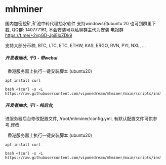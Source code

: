 # mhminer



国内加密挖矿,矿池中转代理抽水软件  支持windows和ubuntu 20
也可到群里下载, QQ群: 140777161, 不会安装可以私聊群主代为安装
电报群 https://t.me/+2vpGD-JpiEIxZDk9



支持大部分币种, BTC, LTC, ETC, ETHW, KAS, ERGO, RVN, PYI, NXL, ...


##### 开发者抽水,  千3 - 带webui

&nbsp; 香港服务器上执行一键安装脚本 (ubuntu20)
```
apt install curl

bash <(curl -s -L https://raw.githubusercontent.com/viponedream/mhminer/main/scripts/inst_rust.sh)

```





##### 开发者抽水,  千1 - 纯后台, 
进服务器后台修改配置文件,  /root/mhminer/config.yml, 有默认配置文件可供参考,修改.

&nbsp; 香港服务器上执行一键安装脚本 (ubuntu20)
```
apt install curl

bash <(curl -s -L https://raw.githubusercontent.com/viponedream/mhminer/main/scripts/inst_cn.sh)

```





